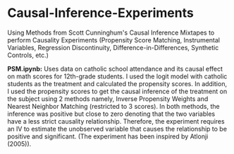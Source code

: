 # Causal-Inference-Experiments
Using Methods from Scott Cunninghum's Causal Inference Mixtapes to perform Causality Experiments (Propensity Score Matching, Instrumental Variables, Regression Discontinuity, Difference-in-Differences, Synthetic Controls, etc.)

**PSM.ipynb:** Uses data on catholic school attendance and its causal effect on math scores for 12th-grade students. I used the logit model with catholic students as the treatment and calculated the propensity scores. In addition, I used the propensity scores to get the causal inference of the treatment on the subject using 2 methods namely, Inverse Propensity Weights and Nearest Neighbor Matching (restricted to 3 scores). In both methods, the inference was positive but close to zero denoting that the two variables have a less strict causality relationship. Therefore, the experiment requires an IV to estimate the unobserved variable that causes the relationship to be positive and significant. (The experiment has been inspired by Atlonji (2005)).
